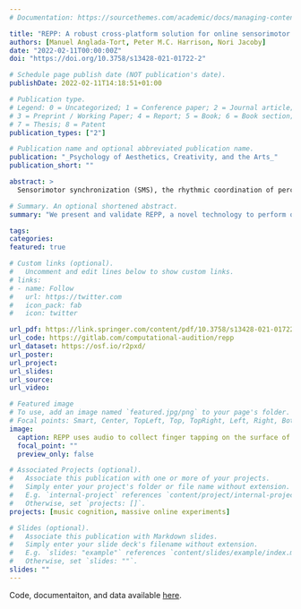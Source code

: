 ```yaml
---
# Documentation: https://sourcethemes.com/academic/docs/managing-content/

title: "REPP: A robust cross-platform solution for online sensorimotor synchronization experiments"
authors: [Manuel Anglada-Tort, Peter M.C. Harrison, Nori Jacoby]
date: "2022-02-11T00:00:00Z"
doi: "https://doi.org/10.3758/s13428-021-01722-2"

# Schedule page publish date (NOT publication's date).
publishDate: 2022-02-11T14:18:51+01:00

# Publication type.
# Legend: 0 = Uncategorized; 1 = Conference paper; 2 = Journal article;
# 3 = Preprint / Working Paper; 4 = Report; 5 = Book; 6 = Book section;
# 7 = Thesis; 8 = Patent
publication_types: ["2"]

# Publication name and optional abbreviated publication name.
publication: "_Psychology of Aesthetics, Creativity, and the Arts_"
publication_short: ""

abstract: >
  Sensorimotor synchronization (SMS), the rhythmic coordination of perception and action, is a fundamental human skill that supports many behaviors, including music and dance (Repp, 2005; Repp & Su, 2013). Traditionally, SMS experiments have been performed in the laboratory using finger tapping paradigms, and have required equipment with high temporal fidelity to capture the asynchronies between the time of the tap and the corresponding cue event. Thus, SMS is particularly challenging to study with online research, where variability in participants’ hardware and software can introduce uncontrolled latency and jitter into recordings. Here we present REPP (Rhythm ExPeriment Platform), a novel technology for measuring SMS in online experiments that can work efficiently using the built-in microphone and speakers of standard laptop computers. In a series of calibration and behavioral experiments, we demonstrate that REPP achieves high temporal accuracy (latency and jitter within 2 ms on average), high test-retest reliability both in the laboratory (r = .87) and online (r = .80), and high concurrent validity (r = .94). We also show that REPP is fully automated and customizable, enabling researchers to monitor experiments in real time and to implement a wide variety of SMS paradigms. We discuss online methods for ensuring high recruiting efficiency and data quality, including pre-screening tests and automatic procedures for quality monitoring. REPP can therefore open new avenues for research on SMS that would be nearly impossible in the laboratory, reducing experimental costs while massively increasing the reach, scalability, and speed of data collection.

# Summary. An optional shortened abstract.
summary: "We present and validate REPP, a novel technology to perform online sensorimotor synchronization experiemnts."

tags:
categories: 
featured: true

# Custom links (optional).
#   Uncomment and edit lines below to show custom links.
# links:
# - name: Follow
#   url: https://twitter.com
#   icon_pack: fab
#   icon: twitter

url_pdf: https://link.springer.com/content/pdf/10.3758/s13428-021-01722-2.pdf.
url_code: https://gitlab.com/computational-audition/repp
url_dataset: https://osf.io/r2pxd/
url_poster:
url_project:
url_slides:
url_source:
url_video:

# Featured image
# To use, add an image named `featured.jpg/png` to your page's folder. 
# Focal points: Smart, Center, TopLeft, Top, TopRight, Left, Right, BottomLeft, Bottom, BottomRight.
image:
  caption: REPP uses audio to collect finger tapping on the surface of a laptop and a unique frequency range for each audio element in the recording. The resulting signal is analyzed using signal processing techniques to filter the response from the noisy recordings, computing several metrics, such as the number of detected tapping onsets, detected markers, and mean and SD of asynchrony.
  focal_point: ""
  preview_only: false

# Associated Projects (optional).
#   Associate this publication with one or more of your projects.
#   Simply enter your project's folder or file name without extension.
#   E.g. `internal-project` references `content/project/internal-project/index.md`.
#   Otherwise, set `projects: []`.
projects: [music cognition, massive online experiments]

# Slides (optional).
#   Associate this publication with Markdown slides.
#   Simply enter your slide deck's filename without extension.
#   E.g. `slides: "example"` references `content/slides/example/index.md`.
#   Otherwise, set `slides: ""`.
slides: ""
---
```

Code, documentaiton, and data available [here](https://gitlab.com/computational-audition/repp).


